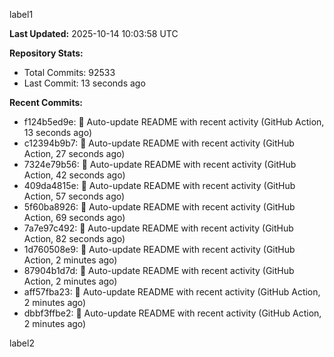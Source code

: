
label1 
<!-- ACTIVITY_START -->
**Last Updated:** 2025-10-14 10:03:58 UTC

**Repository Stats:**
- Total Commits: 92533
- Last Commit: 13 seconds ago

**Recent Commits:**
- f124b5ed9e: 🤖 Auto-update README with recent activity (GitHub Action, 13 seconds ago)
- c12394b9b7: 🤖 Auto-update README with recent activity (GitHub Action, 27 seconds ago)
- 7324e79b56: 🤖 Auto-update README with recent activity (GitHub Action, 42 seconds ago)
- 409da4815e: 🤖 Auto-update README with recent activity (GitHub Action, 57 seconds ago)
- 5f60ba8926: 🤖 Auto-update README with recent activity (GitHub Action, 69 seconds ago)
- 7a7e97c492: 🤖 Auto-update README with recent activity (GitHub Action, 82 seconds ago)
- 1d760508e9: 🤖 Auto-update README with recent activity (GitHub Action, 2 minutes ago)
- 87904b1d7d: 🤖 Auto-update README with recent activity (GitHub Action, 2 minutes ago)
- aff57fba23: 🤖 Auto-update README with recent activity (GitHub Action, 2 minutes ago)
- dbbf3ffbe2: 🤖 Auto-update README with recent activity (GitHub Action, 2 minutes ago)
<!-- ACTIVITY_END -->

label2
